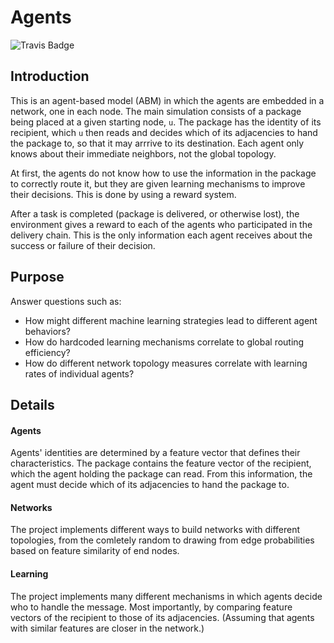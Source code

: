 # Agents
![Travis Badge](https://travis-ci.org/bhtucker/agents.svg?branch=master)

## Introduction

This is an agent-based model (ABM) in which the agents are embedded in a
network, one in each node. The main simulation consists of a package being
placed at a given starting node, `u`. The package has the identity of its
recipient, which `u` then reads and decides which of its adjacencies to hand the
package to, so that it may arrrive to its destination. Each agent only knows
about their immediate neighbors, not the global topology.

At first, the agents do not know how to use the information in the package to
correctly route it, but they are given learning mechanisms to improve their
decisions. This is done by using a reward system.

After a task is completed (package is delivered, or otherwise lost), the
environment gives a reward to each of the agents who participated in the
delivery chain. This is the only information each agent receives about the
success or failure of their decision.


## Purpose

Answer questions such as:

* How might different machine learning strategies lead to different agent behaviors?
* How do hardcoded learning mechanisms correlate to global routing efficiency?
* How do different network topology measures correlate with learning rates of individual agents?


## Details

#### Agents

Agents' identities are determined by a feature vector that defines their
characteristics. The package contains the feature vector of the recipient, which
the agent holding the package can read. From this information, the agent must
decide which of its adjacencies to hand the package to.

#### Networks

The project implements different ways to build networks with different
topologies, from the comletely random to drawing from edge probabilities based
on feature similarity of end nodes.


#### Learning

The project implements many different mechanisms in which agents decide who to
handle the message. Most importantly, by comparing feature vectors of the
recipient to those of its adjacencies. (Assuming that agents with similar
features are closer in the network.)
